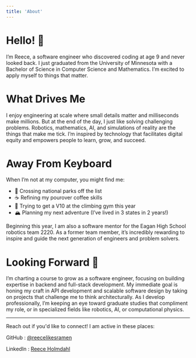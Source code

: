 ```yaml
---
title: 'About'
---
```


# Hello! 👋

I’m Reece, a software engineer who discovered coding at age 9 and never looked back. I just graduated from the University of Minnesota with a Bachelor of Science in Computer Science and Mathematics. I’m excited to apply myself to things that matter.

# What Drives Me

I enjoy engineering at scale where small details matter and milliseconds make millions. But at the end of the day, I just like solving challenging problems. Robotics, mathematics, AI, and simulations of reality are the things that make me tick. I’m inspired by technology that facilitates digital equity and empowers people to learn, grow, and succeed.

# Away From Keyboard

When I’m not at my computer, you might find me:

- 📝 Crossing national parks off the list
- ☕️ Refining my pourover coffee skills
- 🧗 Trying to get a V10 at the climbing gym this year
- 🏔️ Planning my next adventure (I’ve lived in 3 states in 2 years!)

Beginning this year, I am also a software mentor for the Eagan High School robotics team 2220. As a former team member, it’s incredibly rewarding to inspire and guide the next generation of engineers and problem solvers.

# Looking Forward 🚀

I’m charting a course to grow as a software engineer, focusing on building expertise in backend and full-stack development. My immediate goal is honing my craft in API development and scalable software design by taking on projects that challenge me to think architecturally. As I develop professionally, I’m keeping an eye toward graduate studies that compliment my role, or in specialized fields like robotics, AI, or computational physics.

---

Reach out if you'd like to connect! I am active in these places:

<!-- Connect table! -->
GitHub
: [@reecelikesramen](https://github.com/reecelikesramen)

LinkedIn
: [Reece Holmdahl](https://linkedin.com/in/reeceholmdahl)